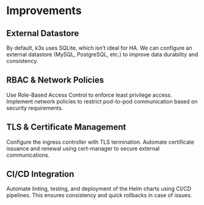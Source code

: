 # Improvements

## External Datastore
By default, k3s uses SQLite, which isn’t ideal for HA. We can configure an external datastore (MySQL, PostgreSQL, etc.) to improve data durability and consistency.

## RBAC & Network Policies
Use Role-Based Access Control to enforce least privilege access. Implement network policies to restrict pod-to-pod communication based on security requirements.

## TLS & Certificate Management
Configure the ingress controller with TLS termination. Automate certificate issuance and renewal using cert-manager to secure external communications.

## CI/CD Integration
Automate linting, testing, and deployment of the Helm charts using CI/CD pipelines. This ensures consistency and quick rollbacks in case of issues.
